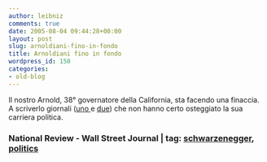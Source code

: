 ```yaml
---
author: leibniz
comments: true
date: 2005-08-04 09:44:28+00:00
layout: post
slug: arnoldiani-fino-in-fondo
title: Arnoldiani fino in fondo
wordpress_id: 150
categories:
- old-blog
---
```


Il nostro Arnold, 38° governatore della California, sta facendo una finaccia. A scriverlo giornali ([uno ](http://www.nationalreview.com/goldberg/goldberg200507270748.asp)e [due](http://www.opinionjournal.com/diary/?id=110007040&mod=RSS_Opinion_Journal&ojrss=frontpage)) che non hanno certo osteggiato la sua carriera politica.  



### National Review - Wall Street Journal | tag: [schwarzenegger](http://www.technorati.com/tags/schwarzenegger), [politics](http://www.technorati.com/tags/politics)

